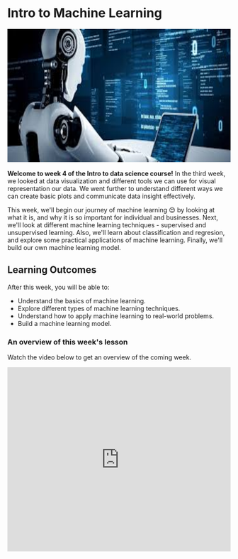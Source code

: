 # Intro to Machine Learning

<img src="./intro-to-ml/ml/ml.jpeg" width="100%" height="300px">

**Welcome to week 4 of the Intro to data science course!** In the third week, we looked at data visualization and different tools we can use for visual representation our data. We went further to understand different ways we can create basic plots and communicate data insight effectively. 

This week, we'll begin our journey of machine learning 😍 by looking at what it is, and why it is so important for individual and businesses. Next, we'll look at different machine learning techniques - supervised and unsupervised learning. Also, we'll learn about classification and regresion, and explore some practical applications of machine learning. Finally, we'll build our own machine learning model.


## Learning Outcomes

After this week, you will be able to:

- Understand the basics of machine learning.
- Explore different types of machine learning techniques.
- Understand how to apply machine learning to real-world problems.
- Build a machine learning model.


### An overview of this week's lesson

<aside>

Watch the video below to get an overview of the coming week.

</aside>
<div style="position: relative; padding-bottom: 56.25%; height: 0;"><iframe width="100%" height="415" src="https://www.youtube.com/embed/1GhghjgJTuanORg0" title="Linking your CSS" frameborder="0" allow="accelerometer; autoplay; clipboard-write; encrypted-media; gyroscope; picture-in-picture" allowfullscreen></iframe></div>
